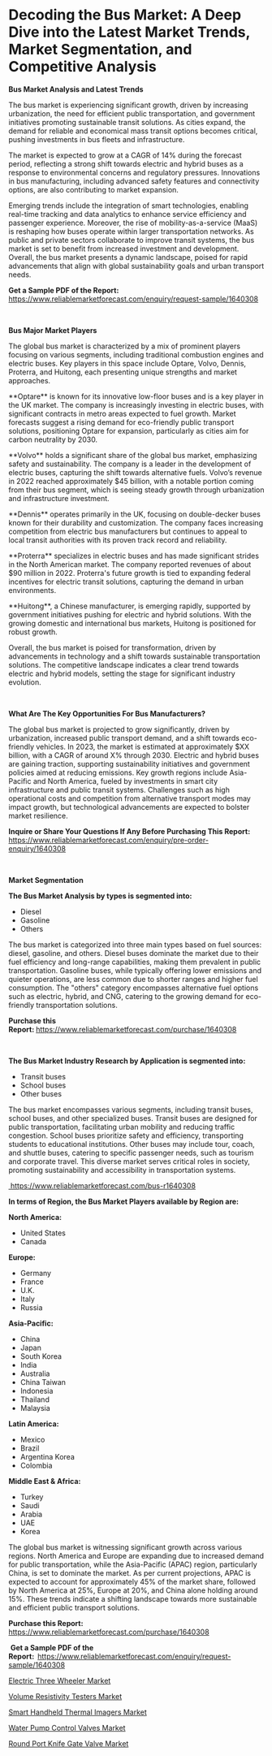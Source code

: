 <p><h1>Decoding the Bus Market: A Deep Dive into the Latest Market Trends, Market Segmentation, and Competitive Analysis</h1></p><p><strong>Bus Market Analysis and Latest Trends</strong></p>
<p><p>The bus market is experiencing significant growth, driven by increasing urbanization, the need for efficient public transportation, and government initiatives promoting sustainable transit solutions. As cities expand, the demand for reliable and economical mass transit options becomes critical, pushing investments in bus fleets and infrastructure.</p><p>The market is expected to grow at a CAGR of 14% during the forecast period, reflecting a strong shift towards electric and hybrid buses as a response to environmental concerns and regulatory pressures. Innovations in bus manufacturing, including advanced safety features and connectivity options, are also contributing to market expansion. </p><p>Emerging trends include the integration of smart technologies, enabling real-time tracking and data analytics to enhance service efficiency and passenger experience. Moreover, the rise of mobility-as-a-service (MaaS) is reshaping how buses operate within larger transportation networks. As public and private sectors collaborate to improve transit systems, the bus market is set to benefit from increased investment and development. Overall, the bus market presents a dynamic landscape, poised for rapid advancements that align with global sustainability goals and urban transport needs.</p></p>
<p><strong>Get a Sample PDF of the Report:&nbsp;</strong> <a href="https://www.reliablemarketforecast.com/enquiry/request-sample/1640308?utm_campaign=3094&utm_medium=2&utm_source=Github&utm_content=ia&utm_term=30032025&utm_id=bus">https://www.reliablemarketforecast.com/enquiry/request-sample/1640308</a></p>
<p>&nbsp;</p>
<p><strong>Bus Major Market Players</strong></p>
<p><p>The global bus market is characterized by a mix of prominent players focusing on various segments, including traditional combustion engines and electric buses. Key players in this space include Optare, Volvo, Dennis, Proterra, and Huitong, each presenting unique strengths and market approaches.</p><p>**Optare** is known for its innovative low-floor buses and is a key player in the UK market. The company is increasingly investing in electric buses, with significant contracts in metro areas expected to fuel growth. Market forecasts suggest a rising demand for eco-friendly public transport solutions, positioning Optare for expansion, particularly as cities aim for carbon neutrality by 2030.</p><p>**Volvo** holds a significant share of the global bus market, emphasizing safety and sustainability. The company is a leader in the development of electric buses, capturing the shift towards alternative fuels. Volvo’s revenue in 2022 reached approximately $45 billion, with a notable portion coming from their bus segment, which is seeing steady growth through urbanization and infrastructure investment.</p><p>**Dennis** operates primarily in the UK, focusing on double-decker buses known for their durability and customization. The company faces increasing competition from electric bus manufacturers but continues to appeal to local transit authorities with its proven track record and reliability.</p><p>**Proterra** specializes in electric buses and has made significant strides in the North American market. The company reported revenues of about $90 million in 2022. Proterra's future growth is tied to expanding federal incentives for electric transit solutions, capturing the demand in urban environments.</p><p>**Huitong**, a Chinese manufacturer, is emerging rapidly, supported by government initiatives pushing for electric and hybrid solutions. With the growing domestic and international bus markets, Huitong is positioned for robust growth.</p><p>Overall, the bus market is poised for transformation, driven by advancements in technology and a shift towards sustainable transportation solutions. The competitive landscape indicates a clear trend towards electric and hybrid models, setting the stage for significant industry evolution.</p></p>
<p>&nbsp;</p>
<p><strong>What Are The Key Opportunities For Bus Manufacturers?</strong></p>
<p><p>The global bus market is projected to grow significantly, driven by urbanization, increased public transport demand, and a shift towards eco-friendly vehicles. In 2023, the market is estimated at approximately $XX billion, with a CAGR of around X% through 2030. Electric and hybrid buses are gaining traction, supporting sustainability initiatives and government policies aimed at reducing emissions. Key growth regions include Asia-Pacific and North America, fueled by investments in smart city infrastructure and public transit systems. Challenges such as high operational costs and competition from alternative transport modes may impact growth, but technological advancements are expected to bolster market resilience.</p></p>
<p><strong>Inquire or Share Your Questions If Any Before Purchasing This Report:</strong> <a href="https://www.reliablemarketforecast.com/enquiry/pre-order-enquiry/1640308?utm_campaign=3094&utm_medium=2&utm_source=Github&utm_content=ia&utm_term=30032025&utm_id=bus">https://www.reliablemarketforecast.com/enquiry/pre-order-enquiry/1640308</a></p>
<p>&nbsp;</p>
<p><strong>Market Segmentation</strong></p>
<p><strong>The Bus Market Analysis by types is segmented into:</strong></p>
<p><ul><li>Diesel</li><li>Gasoline</li><li>Others</li></ul></p>
<p><p>The bus market is categorized into three main types based on fuel sources: diesel, gasoline, and others. Diesel buses dominate the market due to their fuel efficiency and long-range capabilities, making them prevalent in public transportation. Gasoline buses, while typically offering lower emissions and quieter operations, are less common due to shorter ranges and higher fuel consumption. The "others" category encompasses alternative fuel options such as electric, hybrid, and CNG, catering to the growing demand for eco-friendly transportation solutions.</p></p>
<p><strong>Purchase this Report:&nbsp;</strong><a href="https://www.reliablemarketforecast.com/purchase/1640308?utm_campaign=3094&utm_medium=2&utm_source=Github&utm_content=ia&utm_term=30032025&utm_id=bus">https://www.reliablemarketforecast.com/purchase/1640308</a></p>
<p>&nbsp;</p>
<p><strong>The Bus Market Industry Research by Application is segmented into:</strong></p>
<p><ul><li>Transit buses</li><li>School buses</li><li>Other buses</li></ul></p>
<p><p>The bus market encompasses various segments, including transit buses, school buses, and other specialized buses. Transit buses are designed for public transportation, facilitating urban mobility and reducing traffic congestion. School buses prioritize safety and efficiency, transporting students to educational institutions. Other buses may include tour, coach, and shuttle buses, catering to specific passenger needs, such as tourism and corporate travel. This diverse market serves critical roles in society, promoting sustainability and accessibility in transportation systems.</p></p>
<p><a href="https://www.reliablemarketforecast.com/bus-r1640308?utm_campaign=3094&utm_medium=2&utm_source=Github&utm_content=ia&utm_term=30032025&utm_id=bus">&nbsp;https://www.reliablemarketforecast.com/bus-r1640308</a></p>
<p><strong>In terms of Region, the Bus Market Players available by Region are:</strong></p>
<p>
    <p> <strong> North America: </strong>
        <ul>
            <li>United States</li>
            <li>Canada</li>
        </ul>
        </p> 
    <p> <strong> Europe: </strong>
        <ul>
            <li>Germany</li>
            <li>France</li>
            <li>U.K.</li>
            <li>Italy</li>
            <li>Russia</li>
        </ul>
        </p> 
    <p> <strong> Asia-Pacific: </strong>
        <ul>
            <li>China</li>
            <li>Japan</li>
            <li>South Korea</li>
            <li>India</li>
            <li>Australia</li>
            <li>China Taiwan</li>
            <li>Indonesia</li>
            <li>Thailand</li>
            <li>Malaysia</li>
        </ul>
        </p> 
    <p> <strong> Latin America: </strong>
        <ul>
            <li>Mexico</li>
            <li>Brazil</li>
            <li>Argentina Korea</li>
            <li>Colombia</li>
        </ul>
        </p> 
    <p> <strong> Middle East & Africa: </strong>
        <ul>
            <li>Turkey</li>
            <li>Saudi</li>
            <li>Arabia</li>
            <li>UAE</li>
            <li>Korea</li>
        </ul>
    </p>
    </p>
<p><p>The global bus market is witnessing significant growth across various regions. North America and Europe are expanding due to increased demand for public transportation, while the Asia-Pacific (APAC) region, particularly China, is set to dominate the market. As per current projections, APAC is expected to account for approximately 45% of the market share, followed by North America at 25%, Europe at 20%, and China alone holding around 15%. These trends indicate a shifting landscape towards more sustainable and efficient public transport solutions.</p></p>
<p><strong>Purchase this Report: </strong><a href="https://www.reliablemarketforecast.com/purchase/1640308?utm_campaign=3094&utm_medium=2&utm_source=Github&utm_content=ia&utm_term=30032025&utm_id=bus">https://www.reliablemarketforecast.com/purchase/1640308</a></p>
<p>&nbsp;<strong>Get a Sample PDF of the Report:&nbsp;&nbsp;</strong><a href="https://www.reliablemarketforecast.com/enquiry/request-sample/1640308?utm_campaign=3094&utm_medium=2&utm_source=Github&utm_content=ia&utm_term=30032025&utm_id=bus">https://www.reliablemarketforecast.com/enquiry/request-sample/1640308</a></p>
<p><strong></strong></p>
<p><p><a href="https://github.com/ancsyanagha/Market-Research-Report-List-1/blob/main/electric-three-wheeler-market.md?utm_campaign=3094&utm_medium=2&utm_source=Github&utm_content=ia&utm_term=30032025&utm_id=bus">Electric Three Wheeler Market</a></p><p><a href="https://www.linkedin.com/pulse/in-depth-volume-resistivity-testers-market-analysis-expansion-pnz0e?utm_campaign=3094&utm_medium=2&utm_source=Github&utm_content=ia&utm_term=30032025&utm_id=bus">Volume Resistivity Testers Market</a></p><p><a href="https://www.linkedin.com/pulse/growth-projections-smart-handheld-thermal-imagers-market-sb7be?utm_campaign=3094&utm_medium=2&utm_source=Github&utm_content=ia&utm_term=30032025&utm_id=bus">Smart Handheld Thermal Imagers Market</a></p><p><a href="https://www.linkedin.com/pulse/future-water-pump-control-valves-market-key-growth-drivers-xjn0e?utm_campaign=3094&utm_medium=2&utm_source=Github&utm_content=ia&utm_term=30032025&utm_id=bus">Water Pump Control Valves Market</a></p><p><a href="https://www.linkedin.com/pulse/round-port-knife-gate-valve-market-analysis-qualitative-quantitative-gjs2e?utm_campaign=3094&utm_medium=2&utm_source=Github&utm_content=ia&utm_term=30032025&utm_id=bus">Round Port Knife Gate Valve Market</a></p></p>